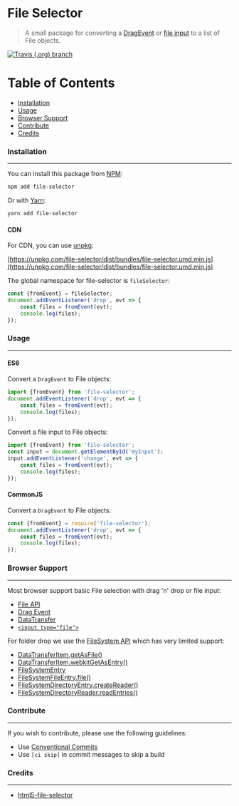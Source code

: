 # File Selector

> A small package for converting a [DragEvent](https://developer.mozilla.org/en-US/docs/Web/API/DragEvent) or [file input](https://developer.mozilla.org/en-US/docs/Web/HTML/Element/input/file) to a list of File objects.

[![Travis (.org) branch](https://img.shields.io/travis/rolandjitsu/file-selector/master.svg?style=flat-square)](https://github.com/rolandjitsu/file-selector)


# Table of Contents

* [Installation](#installation)
* [Usage](#usage)
* [Browser Support](#browser-support)
* [Contribute](#contribute)
* [Credits](#credits)


### Installation
----------------
You can install this package from [NPM](https://www.npmjs.com):
```bash
npm add file-selector
```

Or with [Yarn](https://yarnpkg.com/en):
```bash
yarn add file-selector
```

#### CDN
For CDN, you can use [unpkg](https://unpkg.com):

[https://unpkg.com/file-selector/dist/bundles/file-selector.umd.min.js](https://unpkg.com/file-selector/dist/bundles/file-selector.umd.min.js)

The global namespace for file-selector is `fileSelector`:
```js
const {fromEvent} = fileSelector;
document.addEventListener('drop', evt => {
    const files = fromEvent(evt);
    console.log(files);
});
```


### Usage
---------

#### ES6
Convert a `DragEvent` to File objects:
```ts
import {fromEvent} from 'file-selector';
document.addEventListener('drop', evt => {
    const files = fromEvent(evt);
    console.log(files);
});
```

Convert a file input to File objects:
```ts
import {fromEvent} from 'file-selector';
const input = document.getElementById('myInput');
input.addEventListener('change', evt => {
    const files = fromEvent(evt);
    console.log(files);
});
```

#### CommonJS
Convert a `DragEvent` to File objects:
```ts
const {fromEvent} = require('file-selector');
document.addEventListener('drop', evt => {
    const files = fromEvent(evt);
    console.log(files);
});
```


### Browser Support
-------------------
Most browser support basic File selection with drag 'n' drop or file input:
* [File API](https://developer.mozilla.org/en-US/docs/Web/API/File#Browser_compatibility)
* [Drag Event](https://developer.mozilla.org/en-US/docs/Web/API/DragEvent#Browser_compatibility)
* [DataTransfer](https://developer.mozilla.org/en-US/docs/Web/API/DataTransfer#Browser_compatibility)
* [`<input type="file">`](https://developer.mozilla.org/en-US/docs/Web/HTML/Element/input/file#Browser_compatibility)

For folder drop we use the [FileSystem API](https://developer.mozilla.org/en-US/docs/Web/API/FileSystem) which has very limited support:
* [DataTransferItem.getAsFile()](https://developer.mozilla.org/en-US/docs/Web/API/DataTransferItem/getAsFile#Browser_compatibility)
* [DataTransferItem.webkitGetAsEntry()](https://developer.mozilla.org/en-US/docs/Web/API/DataTransferItem/webkitGetAsEntry#Browser_compatibility)
* [FileSystemEntry](https://developer.mozilla.org/en-US/docs/Web/API/FileSystemEntry#Browser_compatibility)
* [FileSystemFileEntry.file()](https://developer.mozilla.org/en-US/docs/Web/API/FileSystemFileEntry/file#Browser_compatibility)
* [FileSystemDirectoryEntry.createReader()](https://developer.mozilla.org/en-US/docs/Web/API/FileSystemDirectoryEntry/createReader#Browser_compatibility)
* [FileSystemDirectoryReader.readEntries()](https://developer.mozilla.org/en-US/docs/Web/API/FileSystemDirectoryReader/readEntries#Browser_compatibility)


### Contribute
--------------
If you wish to contribute, please use the following guidelines:
* Use [Conventional Commits](https://conventionalcommits.org)
* Use `[ci skip]` in commit messages to skip a build


### Credits
-----------
* [html5-file-selector](https://github.com/quarklemotion/html5-file-selector)
